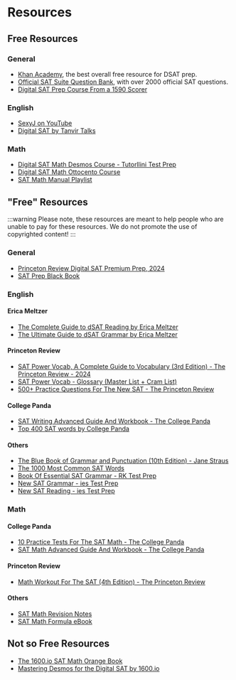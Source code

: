 # Resources

## Free Resources

### General

- [Khan Academy](https://www.khanacademy.org/digital-sat), the best overall free resource for DSAT prep.
- [Official SAT Suite Question Bank](https://satsuitequestionbank.collegeboard.org/digital/search), with over 2000 official SAT questions.
- [Digital SAT Prep Course From a 1590 Scorer](https://www.youtube.com/watch?v=OKxQxpJULH8)

### English
- [SexyJ on YouTube](https://youtube.com/@SexyJ)
- [Digital SAT by Tanvir Talks](https://www.youtube.com/playlist?list=PLZ2hNUwV4Oa-DAiQ5XVOQZzqLqDScVw9b)

### Math
- [Digital SAT Math Desmos Course - Tutorllini Test Prep](https://www.youtube.com/playlist?list=PLf3ypEs9Kobgascv5bwpOadB0UiVI5IQS)
- [Digital SAT Math Ottocento Course](https://www.youtube.com/playlist?list=PLf3ypEs9KobjdZqrdmd1LDtIg0Byzzc9k)
- [SAT Math Manual Playlist](https://www.youtube.com/playlist?list=PLo58go1p2ZmZPrZjgMuTfC6LWH9gh-vv8)

## "Free" Resources

:::warning
Please note, these resources are meant to help people who are unable to pay for these resources. We do not promote the use of copyrighted content!
:::

### General

- [Princeton Review Digital SAT Premium Prep, 2024](https://drive.google.com/file/d/11Q5hZM9aV7fEcEpV3y6RWPao0dho8N0u/view?usp=sharing)
- [SAT Prep Black Book](https://drive.google.com/file/d/1UJPxY-EKL1NNPi7Lzj_Hsu3c8fNoPQO1/view?usp=sharing)

### English

#### Erica Meltzer

- [The Complete Guide to dSAT Reading by Erica Meltzer](https://drive.google.com/file/d/17eb0qG7Ho_BEMRPHVGstPZK3o-PDNPcO/view?usp=sharing)
- [The Ultimate Guide to dSAT Grammar by Erica Meltzer](https://drive.google.com/file/d/1WUxJ0upiRK8bKKtPzlCphXkomha5MQfk/view?usp=sharing)

#### Princeton Review

- [SAT Power Vocab, A Complete Guide to Vocabulary (3rd Edition) - The Princeton Review - 2024](https://drive.google.com/file/d/1xSEeeiWzjOwlP8AdWX1g0LJsX3Ao-DY4/view?usp=sharing)
- [SAT Power Vocab - Glossary (Master List + Cram List)](https://drive.google.com/file/d/1hygaqCD-ViNgoQliKd2Z01DghAnlxEPe/view?usp=drivesdk)
- [500+ Practice Questions For The New SAT - The Princeton Review](https://drive.google.com/file/d/1pTwV0FcRzsO7wBzPhKJ21NThileSWFlZ/view?usp=sharing)

#### College Panda

- [SAT Writing Advanced Guide And Workbook - The College Panda](https://drive.google.com/file/d/1ncwMOlz1mIGjO7XL7NOQQyOjwhEX90FZ/view?usp=sharing)
- [Top 400 SAT words by College Panda](https://thecollegepanda.com/memorize-the-top-400-sat-words-without-frustration/)


#### Others

- [The Blue Book of Grammar and Punctuation (10th Edition) - Jane Straus](https://drive.google.com/file/d/19eeNB5ub-CNmqpBDmdVduzdVKr7C8x3c/view?usp=sharing)
- [The 1000 Most Common SAT Words](https://drive.google.com/file/d/1baEJcClIfUxFQI3qqY4UzXje_bx-5_mw/view?usp=sharing)
- [Book Of Essential SAT Grammar - RK Test Prep](https://drive.google.com/file/d/1Jlvl8hW8G-TRP2Zho3NIv6bRmxhpJlsY/view?usp=sharing)
- [New SAT Grammar - ies Test Prep](https://drive.google.com/file/d/1YNbJSsNO9IjjsHvphYpfJqqKSGNJPcpJ/view?usp=sharing)
- [New SAT Reading - ies Test Prep](https://drive.google.com/file/d/1QW2UTAfI_h9wiSsVTeLGX1TbEXdJc0Im/view?usp=sharing)

### Math

#### College Panda

- [10 Practice Tests For The SAT Math - The College Panda](https://drive.google.com/file/d/1_MsGUhrKp2dkNm3T_a00jrY7mYCo_N3B/view?usp=sharing)
- [SAT Math Advanced Guide And Workbook - The College Panda](https://drive.google.com/file/d/15b7QaiZ1fIQAjVB2vDbW1RhiZ3r9UpCp/view?usp=sharing)

#### Princeton Review

- [Math Workout For The SAT (4th Edition) - The Princeton Review](https://drive.google.com/file/d/1dfuaglVxTw2m8pvqtDIuMkDQEaRW9Fgw/view?usp=sharing)

#### Others

- [SAT Math Revision Notes](https://drive.google.com/file/d/1UBndk6vHKab1qZq0rqDPy20JD-kLUgNq/view?usp=sharing)
- [SAT Math Formula eBook](https://drive.google.com/file/d/1n7KI9iqm53FovCqrs7kAA-bS06UqhaWG/view?usp=sharing)

## Not so Free Resources

- [The 1600.io SAT Math Orange Book](https://1600.io/p/1600-io-sat-math-orange-book)
- [Mastering Desmos for the Digital SAT by 1600.io](https://1600.io/p/mastering-desmos-for-the-digital-sat)
